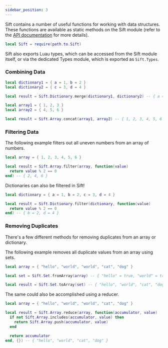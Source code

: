 ```yaml
---
sidebar_position: 3
---
```


Sift contains a number of useful functions for working with data structures. These functions are available as static methods on the Sift module (refer to the [API documentation](/api) for more details).

```lua
local Sift = require(path.to.Sift)
```

Sift also exports Luau types, which can be accessed from the Sift module itself, or via the dedicated Types module, which is exported as `Sift.Types`.

### Combining Data

```lua
local dictionary1 = { a = 1, b = 2 }
local dictionary2 = { c = 3, d = 4 }

local result = Sift.Dictionary.merge(dictionary1, dictionary2) -- { a = 1, b = 2, c = 3, d = 4 }
```

```lua
local array1 = { 1, 2, 3 }
local array2 = { 4, 5, 6 }

local result = Sift.Array.concat(array1, array2) -- { 1, 2, 3, 4, 5, 6 }
```

### Filtering Data

The following example filters out all uneven numbers from an array of numbers.

```lua
local array = { 1, 2, 3, 4, 5, 6 }

local result = Sift.Array.filter(array, function(value)
  return value % 2 == 0
end) -- { 2, 4, 6 }
```

Dictionaries can also be filtered in Sift!

```lua
local dictionary = { a = 1, b = 2, c = 3, d = 4 }

local result = Sift.Dictionary.filter(dictionary, function(value)
  return value % 2 == 0
end) -- { b = 2, d = 4 }
```

### Removing Duplicates

There's a few different methods for removing duplicates from an array or dictionary.

The following example removes all duplicate values from an array using sets.

```lua
local array = { "hello", "world", "world", "cat", "dog" }

local set = Sift.Set.fromArray(array) -- { "hello" = true, "world" = true, "cat" = true, "dog" = true }

local result = Sift.Set.toArray(set) -- { "hello", "world", "cat", "dog" }
```

The same could also be accomplished using a reducer.

```lua
local array = { "hello", "world", "world", "cat", "dog" }

local result = Sift.Array.reduce(array, function(accumulator, value)
  if not Sift.Array.includes(accumulator, value) then
    return Sift.Array.push(accumulator, value)
  end

  return accumulator
end, {}) -- { "hello", "world", "cat", "dog" }
```
